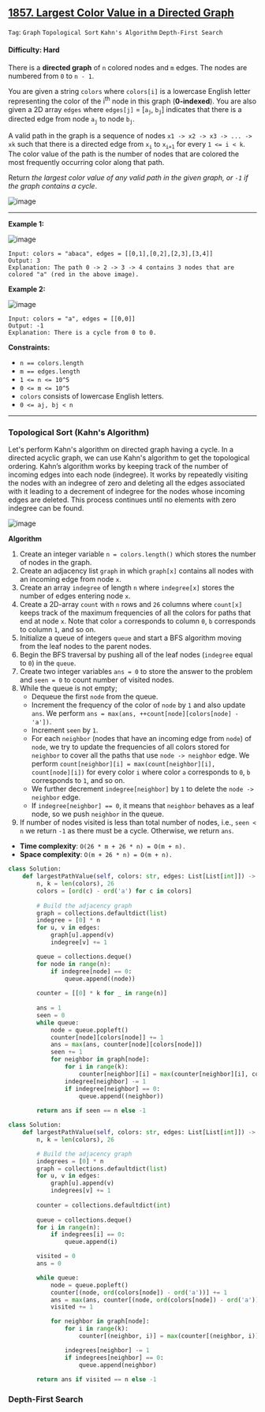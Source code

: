 ## [1857. Largest Color Value in a Directed Graph](https://leetcode.com/problems/largest-color-value-in-a-directed-graph/)

```Tag```: ```Graph``` ```Topological Sort``` ```Kahn's Algorithm``` ```Depth-First Search```

#### Difficulty: Hard

There is a __directed graph__ of ```n``` colored nodes and ```m``` edges. The nodes are numbered from ```0``` to ```n - 1```.

You are given a string ```colors``` where ```colors[i]``` is a lowercase English letter representing the color of the i<sup>th</sup> node in this graph (__0-indexed__). You are also given a 2D array ```edges``` where ```edges[j]``` = [```a```<sub>```j```</sub>, ```b```<sub>```j```</sub>] indicates that there is a directed edge from node ```a```<sub>```j```</sub> to node ```b```<sub>```j```</sub>.

A valid path in the graph is a sequence of nodes ```x1 -> x2 -> x3 -> ... -> xk``` such that there is a directed edge from ```x```<sub>```i```</sub> to ```x```<sub>```i+1```</sub> for every ```1 <= i < k```. The color value of the path is the number of nodes that are colored the most frequently occurring color along that path.

Return _the largest color value of any valid path in the given graph, or ```-1``` if the graph contains a cycle_.

![image](https://user-images.githubusercontent.com/35042430/230752627-45dbd1d7-db63-4c1b-bf22-c95b0b87003a.png)

---

__Example 1:__

![image](https://assets.leetcode.com/uploads/2021/04/21/leet1.png)
```
Input: colors = "abaca", edges = [[0,1],[0,2],[2,3],[3,4]]
Output: 3
Explanation: The path 0 -> 2 -> 3 -> 4 contains 3 nodes that are colored "a" (red in the above image).
```

__Example 2:__

![image](https://assets.leetcode.com/uploads/2021/04/21/leet2.png)
```
Input: colors = "a", edges = [[0,0]]
Output: -1
Explanation: There is a cycle from 0 to 0.
```

__Constraints:__

- ```n == colors.length```
- ```m == edges.length```
- ```1 <= n <= 10^5```
- ```0 <= m <= 10^5```
- ```colors``` consists of lowercase English letters.
- ```0 <= aj, bj < n```

---

### Topological Sort (Kahn's Algorithm)

Let's perform Kahn's algorithm on directed graph having a cycle. In a directed acyclic graph, we can use Kahn's algorithm to get the topological ordering. Kahn’s algorithm works by keeping track of the number of incoming edges into each node (indegree). It works by repeatedly visiting the nodes with an indegree of zero and deleting all the edges associated with it leading to a decrement of indegree for the nodes whose incoming edges are deleted. This process continues until no elements with zero indegree can be found.

![image](https://leetcode.com/problems/largest-color-value-in-a-directed-graph/Figures/1857/1857-1.png)

__Algorithm__

1. Create an integer variable ```n = colors.length()``` which stores the number of nodes in the graph.
2. Create an adjacency list ```graph``` in which ```graph[x]``` contains all nodes with an incoming edge from node ```x```.
3. Create an array ```indegree``` of length ```n``` where ```indegree[x]``` stores the number of edges entering node ```x```.
4. Create a 2D-array ```count``` with ```n``` rows and ```26``` columns where ```count[x]``` keeps track of the maximum frequencies of all the colors for paths that end at node ```x```. Note that color ```a``` corresponds to column ```0```, ```b``` corresponds to column ```1```, and so on.
5. Initialize a queue of integers ```queue``` and start a BFS algorithm moving from the leaf nodes to the parent nodes.
6. Begin the BFS traversal by pushing all of the leaf nodes (```indegree``` equal to ```0```) in the ```queue```.
7. Create two integer variables ```ans = 0``` to store the answer to the problem and ```seen = 0``` to count number of visited nodes.
8. While the queue is not empty;
    - Dequeue the first ```node``` from the queue.
    - Increment the frequency of the color of ```node``` by ```1``` and also update ```ans```. We perform ```ans = max(ans, ++count[node][colors[node] - 'a'])```.
    - Increment ```seen``` by ```1```.
    - For each ```neighbor``` (nodes that have an incoming edge from ```node```) of ```node```, we try to update the frequencies of all colors stored for ```neighbor``` to cover all the paths that use ```node -> neighbor``` edge. We perform ```count[neighbor][i] = max(count[neighbor][i], count[node][i])``` for every color ```i``` where color ```a``` corresponds to ```0```, ```b``` corresponds to ```1```, and so on.
    - We further decrement ```indegree[neighbor]``` by ```1``` to delete the ```node -> neighbor``` edge.
    - If ```indegree[neighbor] == 0```, it means that ```neighbor``` behaves as a leaf node, so we push ```neighbor``` in the queue.
9. If number of nodes visited is less than total number of nodes, i.e., ```seen < n``` we return ```-1``` as there must be a cycle. Otherwise, we return ```ans```.

- __Time complexity__: ```O(26 * m + 26 * n) = O(m + n).```
- __Space complexity__: ```O(m + 26 * n) = O(m + n).```

```Python
class Solution:
    def largestPathValue(self, colors: str, edges: List[List[int]]) -> int:
        n, k = len(colors), 26
        colors = [ord(c) - ord('a') for c in colors]
        
        # Build the adjacency graph
        graph = collections.defaultdict(list)
        indegree = [0] * n
        for u, v in edges:
            graph[u].append(v)
            indegree[v] += 1

        queue = collections.deque()
        for node in range(n):
            if indegree[node] == 0:
                queue.append((node))
        
        counter = [[0] * k for _ in range(n)]
        
        ans = 1
        seen = 0
        while queue:
            node = queue.popleft()
            counter[node][colors[node]] += 1
            ans = max(ans, counter[node][colors[node]])
            seen += 1
            for neighbor in graph[node]:
                for i in range(k):
                    counter[neighbor][i] = max(counter[neighbor][i], counter[node][i])
                indegree[neighbor] -= 1
                if indegree[neighbor] == 0:
                    queue.append((neighbor))
        
        return ans if seen == n else -1
```

```Python
class Solution:
    def largestPathValue(self, colors: str, edges: List[List[int]]) -> int:
        n, k = len(colors), 26

        # Build the adjacency graph
        indegrees = [0] * n
        graph = collections.defaultdict(list)
        for u, v in edges:
            graph[u].append(v)
            indegrees[v] += 1
        
        counter = collections.defaultdict(int)
        
        queue = collections.deque()
        for i in range(n):
            if indegrees[i] == 0:
                queue.append(i)

        visited = 0
        ans = 0

        while queue:
            node = queue.popleft()
            counter[(node, ord(colors[node]) - ord('a'))] += 1
            ans = max(ans, counter[(node, ord(colors[node]) - ord('a'))])
            visited += 1

            for neighbor in graph[node]:
                for i in range(k):
                    counter[(neighbor, i)] = max(counter[(neighbor, i)], counter[(node, i)])

                indegrees[neighbor] -= 1
                if indegrees[neighbor] == 0:
                    queue.append(neighbor)

        return ans if visited == n else -1
```

### Depth-First Search

```Python

```
